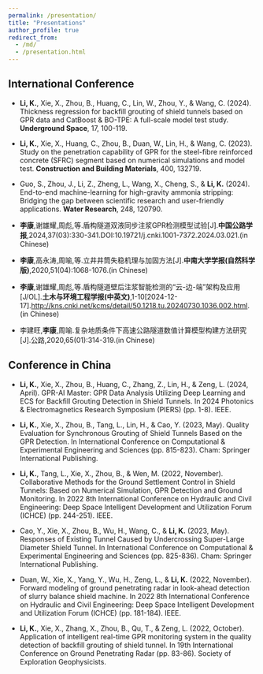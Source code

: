 ```yaml
---
permalink: /presentation/
title: "Presentations"
author_profile: true
redirect_from: 
  - /md/
  - /presentation.html
---
```


## International Conference
* **Li, K.**, Xie, X., Zhou, B., Huang, C., Lin, W., Zhou, Y., & Wang, C. (2024). Thickness regression for backfill grouting of shield tunnels based on GPR data and CatBoost & BO-TPE: A full-scale model test study. **Underground Space**, 17, 100-119.

* **Li, K.**, Xie, X., Huang, C., Zhou, B., Duan, W., Lin, H., & Wang, C. (2023). Study on the penetration capability of GPR for the steel-fibre reinforced concrete (SFRC) segment based on numerical simulations and model test. **Construction and Building Materials**, 400, 132719.

* Guo, S., Zhou, J., Li, Z., Zheng, L., Wang, X., Cheng, S., & **Li, K.** (2024). End-to-end machine-learning for high-gravity ammonia stripping: Bridging the gap between scientific research and user-friendly applications. **Water Research**, 248, 120790.

* **李康**,谢雄耀,周彪,等.盾构隧道双液同步注浆GPR检测模型试验[J].**中国公路学报**,2024,37(03):330-341.DOI:10.19721/j.cnki.1001-7372.2024.03.021.(in Chinese)

* **李康**,高永涛,周喻,等.立井井筒失稳机理与加固方法[J].**中南大学学报(自然科学版)**,2020,51(04):1068-1076.(in Chinese)

* **李康**,谢雄耀,周彪,等.盾构隧道壁后注浆智能检测的“云-边-端”架构及应用[J/OL].**土木与环境工程学报(中英文)**,1-10[2024-12-17].http://kns.cnki.net/kcms/detail/50.1218.tu.20240730.1036.002.html. (in Chinese)

* 李建旺,**李康**,周喻.复杂地质条件下高速公路隧道数值计算模型构建方法研究[J].公路,2020,65(01):314-319.(in Chinese)

## Conference in China
* **Li, K.**, Xie, X., Zhou, B., Huang, C., Zhang, Z., Lin, H., & Zeng, L. (2024, April). GPR-AI Master: GPR Data Analysis Utilizing Deep Learning and ECS for Backfill Grouting Detection in Shield Tunnels. In 2024 Photonics & Electromagnetics Research Symposium (PIERS) (pp. 1-8). IEEE.

* **Li, K.**, Xie, X., Zhou, B., Tang, L., Lin, H., & Cao, Y. (2023, May). Quality Evaluation for Synchronous Grouting of Shield Tunnels Based on the GPR Detection. In International Conference on Computational & Experimental Engineering and Sciences (pp. 815-823). Cham: Springer International Publishing.

* **Li, K.**, Tang, L., Xie, X., Zhou, B., & Wen, M. (2022, November). Collaborative Methods for the Ground Settlement Control in Shield Tunnels: Based on Numerical Simulation, GPR Detection and Ground Monitoring. In 2022 8th International Conference on Hydraulic and Civil Engineering: Deep Space Intelligent Development and Utilization Forum (ICHCE) (pp. 244-251). IEEE.

* Cao, Y., Xie, X., Zhou, B., Wu, H., Wang, C., & **Li, K.** (2023, May). Responses of Existing Tunnel Caused by Undercrossing Super-Large Diameter Shield Tunnel. In International Conference on Computational & Experimental Engineering and Sciences (pp. 825-836). Cham: Springer International Publishing.

* Duan, W., Xie, X., Yang, Y., Wu, H., Zeng, L., & **Li, K.** (2022, November). Forward modeling of ground penetrating radar in look-ahead detection of slurry balance shield machine. In 2022 8th International Conference on Hydraulic and Civil Engineering: Deep Space Intelligent Development and Utilization Forum (ICHCE) (pp. 181-184). IEEE.

* **Li, K.**, Xie, X., Zhang, X., Zhou, B., Qu, T., & Zeng, L. (2022, October). Application of intelligent real-time GPR monitoring system in the quality detection of backfill grouting of shield tunnel. In 19th International Conference on Ground Penetrating Radar (pp. 83-86). Society of Exploration Geophysicists.


